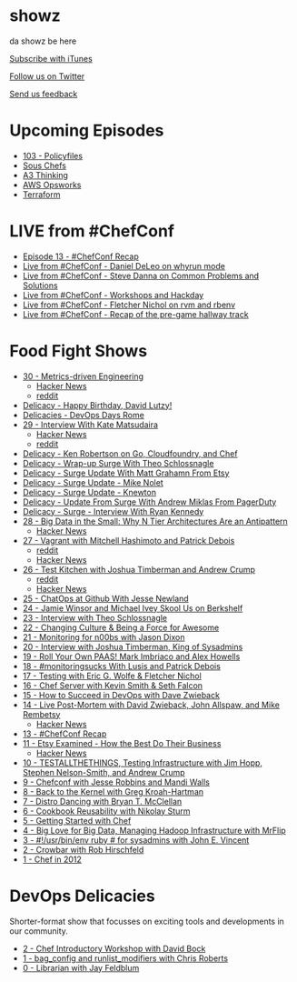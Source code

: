 showz
=====

da showz be here

[Subscribe with iTunes](http://itunes.apple.com/us/podcast/the-food-fight-show/id495577922#)

[Follow us on Twitter](https://twitter.com/#!/foodfightshow)

[Send us feedback](mailto:info@foodfightshow.org)

Upcoming Episodes
=================

* [103 - Policyfiles](scripts/episode-103-policyfiles.md)
* [Sous Chefs](scripts/episode-xx-sous-chefs.md)
* [A3 Thinking](scripts/episode-xx-a3-thinking.md)
* [AWS Opsworks](scripts/episode-xx-aws-opsworks.md)
* [Terraform](scripts/episode-xx-terraform.md)


LIVE from #ChefConf
==================

* [Episode 13 - #ChefConf Recap](http://www.foodfightshow.org/2012/05/episode-13-chefconf-recap.html)
* [Live from #ChefConf - Daniel DeLeo on whyrun mode](http://www.foodfightshow.org/2012/05/chefconf-update-5-daniel-deleo-on.html)
* [Live from #ChefConf - Steve Danna on Common Problems and Solutions](http://www.foodfightshow.org/2012/05/chefconf-update-4-steve-danna-on-common.html)
* [Live from #ChefConf - Workshops and Hackday](http://www.foodfightshow.org/2012/05/chefconf-update-3-workshops-hackday.html)
* [Live from #ChefConf - Fletcher Nichol on rvm and rbenv](http://www.foodfightshow.org/2012/05/live-from-chefconf-1-fletcher-nichol-on.html)
* [Live from #ChefConf - Recap of the pre-game hallway track](http://www.foodfightshow.org/2012/05/live-from-chefconf-0.html)

Food Fight Shows
=================
* [30 - Metrics-driven Engineering](http://foodfightshow.org/2012/10/metrics-driven-engineering.html)
  * [Hacker News](http://news.ycombinator.com/item?id=4645543)
  * [reddit](http://redd.it/11dbyt)
* [Delicacy - Happy Birthday, David Lutzy!](http://foodfightshow.org/2012/10/devops-delicacy-special-episode.html)
* [Delicacies - DevOps Days Rome](http://foodfightshow.org/2012/10/devopsdays-rome.html)
* [29 - Interview With Kate Matsudaira](http://foodfightshow.org/2012/10/interview-with-kate-matsudaira.html)
  * [Hacker News](http://news.ycombinator.com/item?id=4607075)
  * [reddit](http://redd.it/10veca)
* [Delicacy - Ken Robertson on Go, Cloudfoundry, and Chef](http://foodfightshow.org/2012/10/ken-robertson-on-go.html)
* [Delicacy - Wrap-up Surge With Theo Schlossnagle](http://foodfightshow.org/2012/09/wrap-up-surge-with-theo-schlossnagle.html)
* [Delicacy - Surge Update With Matt Grahamn From Etsy](http://foodfightshow.org/2012/09/surge-update-with-matt-grahamn-from-etsy.html)
* [Delicacy - Surge Update - Mike Nolet](http://foodfightshow.org/2012/09/surge-update-mike-nolet.html)
* [Delicacy - Surge Update - Knewton](http://foodfightshow.org/2012/09/surge-update-knewton.html)
* [Delicacy - Update From Surge With Andrew Miklas From PagerDuty](http://foodfightshow.org/2012/09/update-from-surge-with-andrew-miklas-from-pagerduty.html)
* [Delicacy - Surge - Interview With Ryan Kennedy](http://foodfightshow.org/2012/09/surge-day-1.html)
* [28 - Big Data in the Small: Why N Tier Architectures Are an Antipattern](http://foodfightshow.org/2012/09/big-data-in-the-small-why-n-tier-architectures-are-an-antipattern.html#picks)
  * [Hacker News](http://news.ycombinator.com/item?id=4571962)
* [27 - Vagrant with Mitchell Hashimoto and Patrick Debois](http://foodfightshow.org/2012/09/vagrant.html)
  * [reddit](http://redd.it/107aj7)
  * [Hacker News](http://news.ycombinator.com/item?id=4549730)
* [26 - Test Kitchen with Joshua Timberman and Andrew Crump](http://foodfightshow.org/2012/08/test-kitchen.html)
  * [reddit](http://redd.it/ysrqs)
  * [Hacker News](http://news.ycombinator.com/item?id=4431423)
* [25 - ChatOps at Github With Jesse Newland](http://foodfightshow.org/2012/08/chatops-at-github-with-jesse-newland.html)
* [24 - Jamie Winsor and Michael Ivey Skool Us on Berkshelf](http://foodfightshow.org/2012/08/jamie-winsor-and-michael-ivey-skool-us-on-berkshelf.html)
* [23 - Interview with Theo Schlossnagle](http://foodfightshow.org/2012/07/interview-with-theo-schlossnagle.html)
* [22 - Changing Culture &amp; Being a Force for Awesome](http://foodfightshow.org/2012/07/changing-culture-and-being-a-force-for-awesome.html)
* [21 - Monitoring for n00bs with Jason Dixon](http://foodfightshow.org/2012/07/monitoring-for-n00bs-with-jason-dixon.html)
* [20 - Interview with Joshua Timberman, King of Sysadmins](http://foodfightshow.org/2012/07/interview-with-joshua-timberman.html)
* [19 - Roll Your Own PAAS! Mark Imbriaco and Alex Howells](http://foodfightshow.org/2012/07/roll-your-own-paas-mark-imbriaco-and-alex-howells.html)
* [18 - #monitoringsucks With Lusis and Patrick Debois](http://foodfightshow.org/2012/06/episode-18-monitoringsucks-with-lusis.html)
* [17 - Testing with Eric G. Wolfe & Fletcher Nichol](http://www.foodfightshow.org/2012/06/episode-17-testing-with-eric-g-wolfe.html)
* [16 - Chef Server with Kevin Smith & Seth Falcon](http://www.foodfightshow.org/2012/06/episode-16-chef-server-with-kevin-smith.html)
* [15 - How to Succeed in DevOps with Dave Zwieback](http://www.foodfightshow.org/2012/05/episode-15-how-to-succeed-in-devops.html)
* [14 - Live Post-Mortem with David Zwieback, John Allspaw, and Mike Rembetsy](http://www.foodfightshow.org/2012/05/episode-14-live-post-mortem-with-david.html)
  * [Hacker News](http://news.ycombinator.com/item?id=4039307)
* [13 - #ChefConf Recap](http://www.foodfightshow.org/2012/05/episode-13-chefconf-recap.html)
* [11 - Etsy Examined - How the Best Do Their Business](http://www.foodfightshow.org/2012/05/episode-11-etsy-examined-how-best-do.html)
  * [Hacker News](http://news.ycombinator.com/item?id=4027340)
* [10 - TESTALLTHETHINGS, Testing Infrastructure with Jim Hopp, Stephen Nelson-Smith, and Andrew Crump](http://www.foodfightshow.org/2012/04/episode-10-testallthethings-testing.html)
* [9 - Chefconf with Jesse Robbins and Mandi Walls](http://www.foodfightshow.org/2012/04/episode-9-chefconf-with-jesse-robbins.html)
* [8 - Back to the Kernel with Greg Kroah-Hartman](http://www.foodfightshow.org/2012/04/episode-8-back-to-kernel-with-greg.html)
* [7 - Distro Dancing with Bryan T. McClellan](http://www.foodfightshow.org/2012/03/episode-7-distro-dancing-with-brian-t.html)
* [6 - Cookbook Reusability with Nikolay Sturm](http://www.foodfightshow.org/2012/03/episode-6-cookbook-reusability-with.html)
* [5 - Getting Started with Chef](http://www.foodfightshow.org/2012/03/episode-5-getting-started-with-chef.html)
* [4 - Big Love for Big Data, Managing Hadoop Infrastructure with MrFlip](http://www.foodfightshow.org/2012/02/episode-4-big-love-for-big-data.html)
* [3 - #!/usr/bin/env ruby # for sysadmins with John E. Vincent](http://www.foodfightshow.org/2012/02/episode-3-usrbinruby-for-sysadmins-with.html)
* [2 - Crowbar with Rob Hirschfeld](http://www.foodfightshow.org/2012/01/episode-2-crowbar.html)
* [1 - Chef in 2012](http://www.foodfightshow.org/2012/01/episode-1-chef-in-2012.html)


DevOps Delicacies
=================

Shorter-format show that focusses on exciting tools and developments in our community.

* [2 - Chef Introductory Workshop with David Bock](http://foodfightshow.org/2012/07/devops-delicacy-chef-introductory-workshop-with-david-bock.html)
* [1 - bag_config and runlist_modifiers with Chris Roberts](http://www.foodfightshow.org/2012/05/devops-delicacy-1-bagconfig-and.html)
* [0 - Librarian with Jay Feldblum](http://www.foodfightshow.org/2012/04/devops-delicacy-0-librarian-with-jay.html)
